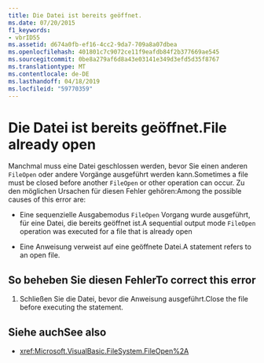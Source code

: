 ```yaml
---
title: Die Datei ist bereits geöffnet.
ms.date: 07/20/2015
f1_keywords:
- vbrID55
ms.assetid: d674a0fb-ef16-4cc2-9da7-709a8a07dbea
ms.openlocfilehash: 401801c7c9072ce11f9eafdb84f2b377669ae545
ms.sourcegitcommit: 0be8a279af6d8a43e03141e349d3efd5d35f8767
ms.translationtype: MT
ms.contentlocale: de-DE
ms.lasthandoff: 04/18/2019
ms.locfileid: "59770359"
---
```

# <a name="file-already-open"></a><span data-ttu-id="e87e4-102">Die Datei ist bereits geöffnet.</span><span class="sxs-lookup"><span data-stu-id="e87e4-102">File already open</span></span>
<span data-ttu-id="e87e4-103">Manchmal muss eine Datei geschlossen werden, bevor Sie einen anderen `FileOpen` oder andere Vorgänge ausgeführt werden kann.</span><span class="sxs-lookup"><span data-stu-id="e87e4-103">Sometimes a file must be closed before another `FileOpen` or other operation can occur.</span></span> <span data-ttu-id="e87e4-104">Zu den möglichen Ursachen für diesen Fehler gehören:</span><span class="sxs-lookup"><span data-stu-id="e87e4-104">Among the possible causes of this error are:</span></span>  
  
-   <span data-ttu-id="e87e4-105">Eine sequenzielle Ausgabemodus `FileOpen` Vorgang wurde ausgeführt, für eine Datei, die bereits geöffnet ist.</span><span class="sxs-lookup"><span data-stu-id="e87e4-105">A sequential output mode `FileOpen` operation was executed for a file that is already open</span></span>  
  
-   <span data-ttu-id="e87e4-106">Eine Anweisung verweist auf eine geöffnete Datei.</span><span class="sxs-lookup"><span data-stu-id="e87e4-106">A statement refers to an open file.</span></span>  
  
## <a name="to-correct-this-error"></a><span data-ttu-id="e87e4-107">So beheben Sie diesen Fehler</span><span class="sxs-lookup"><span data-stu-id="e87e4-107">To correct this error</span></span>  
  
1. <span data-ttu-id="e87e4-108">Schließen Sie die Datei, bevor die Anweisung ausgeführt.</span><span class="sxs-lookup"><span data-stu-id="e87e4-108">Close the file before executing the statement.</span></span>  
  
## <a name="see-also"></a><span data-ttu-id="e87e4-109">Siehe auch</span><span class="sxs-lookup"><span data-stu-id="e87e4-109">See also</span></span>

- <xref:Microsoft.VisualBasic.FileSystem.FileOpen%2A>
